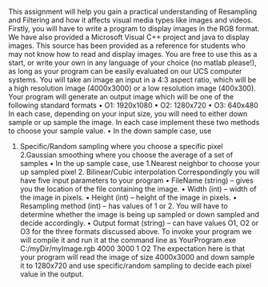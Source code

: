 This assignment will help you gain a practical understanding of Resampling and Filtering and how it affects visual media types like images and videos.
Firstly, you will have to write a program to display images in the RGB format. We have also provided a Microsoft Visual C++ project and java to display images. This source has been provided as a reference for students who may not know how to read and display images. You are free to use this as a start, or write your own in any language of your choice (no matlab please!), as long as your program can be easily evaluated on our UCS computer systems.
You will take an image an input in a 4:3 aspect ratio, which will be a high resolution image (4000x3000) or a low resolution image (400x300). Your program will generate an output image which will be one of the following standard formats
• O1: 1920x1080
• O2: 1280x720
• O3: 640x480
In each case, depending on your input size, you will need to either down sample or up sample the image. In each case implement these two methods to choose your sample value.
• In the down sample case, use
1. Specific/Random sampling where you choose a specific pixel 2.Gaussian smoothing where you choose the average of a set of samples
• In the up sample case, use
1.Nearest neighbor to choose your up sampled pixel 2. Bilinear/Cubic interpolation
Correspondingly you will have five input parameters to your program
• FileName (string) – gives you the location of the file containing the image.
• Width (int) – width of the image in pixels.
• Height (int) – height of the image in pixels.
• Resampling method (int) – has values of 1 or 2. You will have to determine whether the image is being up sampled or down sampled and decide accordingly.
• Output format (string) – can have values O1, O2 or O3 for the three formats discussed above.
To invoke your program we will compile it and run it at the command line as
YourProgram.exe C:/myDir/myImage.rgb 4000 3000 1 O2
The expectation here is that your program will read the image of size 4000x3000 and down sample it to 1280x720 and use specific/random sampling to decide each pixel value in the output.
